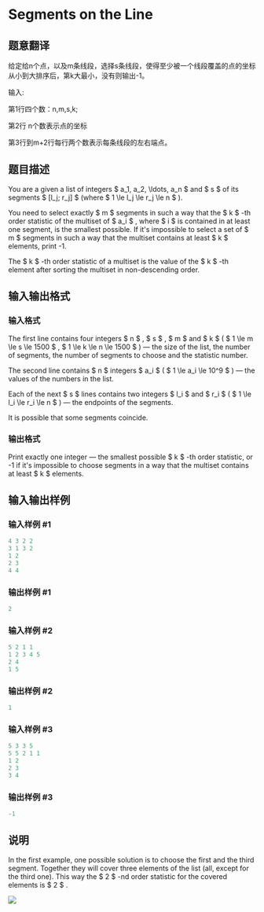 # Segments on the Line

## 题意翻译

给定给n个点，以及m条线段，选择s条线段，使得至少被一个线段覆盖的点的坐标从小到大排序后，第k大最小，没有则输出-1。

输入:

第1行四个数：n,m,s,k;

第2行 n个数表示点的坐标

第3行到m+2行每行两个数表示每条线段的左右端点。

## 题目描述

You are a given a list of integers $ a_1, a_2, \ldots, a_n $ and $ s $ of its segments $ [l_j; r_j] $ (where $ 1 \le l_j \le r_j \le n $ ).

You need to select exactly $ m $ segments in such a way that the $ k $ -th order statistic of the multiset of $ a_i $ , where $ i $ is contained in at least one segment, is the smallest possible. If it's impossible to select a set of $ m $ segments in such a way that the multiset contains at least $ k $ elements, print -1.

The $ k $ -th order statistic of a multiset is the value of the $ k $ -th element after sorting the multiset in non-descending order.

## 输入输出格式

### 输入格式

The first line contains four integers $ n $ , $ s $ , $ m $ and $ k $ ( $ 1 \le m \le s \le 1500 $ , $ 1 \le k \le n \le 1500 $ ) — the size of the list, the number of segments, the number of segments to choose and the statistic number.

The second line contains $ n $ integers $ a_i $ ( $ 1 \le a_i \le 10^9 $ ) — the values of the numbers in the list.

Each of the next $ s $ lines contains two integers $ l_i $ and $ r_i $ ( $ 1 \le l_i \le r_i \le n $ ) — the endpoints of the segments.

It is possible that some segments coincide.

### 输出格式

Print exactly one integer — the smallest possible $ k $ -th order statistic, or -1 if it's impossible to choose segments in a way that the multiset contains at least $ k $ elements.

## 输入输出样例

### 输入样例 #1

```cpp
4 3 2 2
3 1 3 2
1 2
2 3
4 4

```
### 输出样例 #1

```cpp
2

```
### 输入样例 #2

```cpp
5 2 1 1
1 2 3 4 5
2 4
1 5

```
### 输出样例 #2

```cpp
1

```
### 输入样例 #3

```cpp
5 3 3 5
5 5 2 1 1
1 2
2 3
3 4

```
### 输出样例 #3

```cpp
-1

```
## 说明

In the first example, one possible solution is to choose the first and the third segment. Together they will cover three elements of the list (all, except for the third one). This way the $ 2 $ -nd order statistic for the covered elements is $ 2 $ .

![](https://cdn.luogu.com.cn/upload/vjudge_pic/CF1055E/be333fc67d60280dc550835545d694b9e06ec26a.png)

